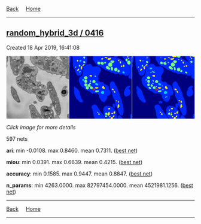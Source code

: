 
[Back](..)&nbsp;&nbsp;&nbsp;&nbsp;&nbsp;[Home](https://leapmanlab.github.io/snapshots)

---

<div class="summary"><a href="0416"><h2>random_hybrid_3d / 0416</h2></a><p>Created 18 Apr 2019, 16:41:08
</p><a href="0416"><img src="0416/129/0/media/summary.png" align="center"></a><p><i>Click image for more details</i>
</p></div>

597 nets

**ari**: min -0.0108. max 0.8460. mean 0.7311.  ([best net](0416/69/0))

**miou**: min 0.0391. max 0.6639. mean 0.4215.  ([best net](0416/129/0))

**accuracy**: min 0.1585. max 0.9447. mean 0.8847.  ([best net](0416/69/0))

**n_params**: min 4263.0000. max 82797454.0000. mean 4521981.1256.  ([best net](0416/294/0))

---

[Back](..)&nbsp;&nbsp;&nbsp;&nbsp;&nbsp;[Home](https://leapmanlab.github.io/snapshots)

---